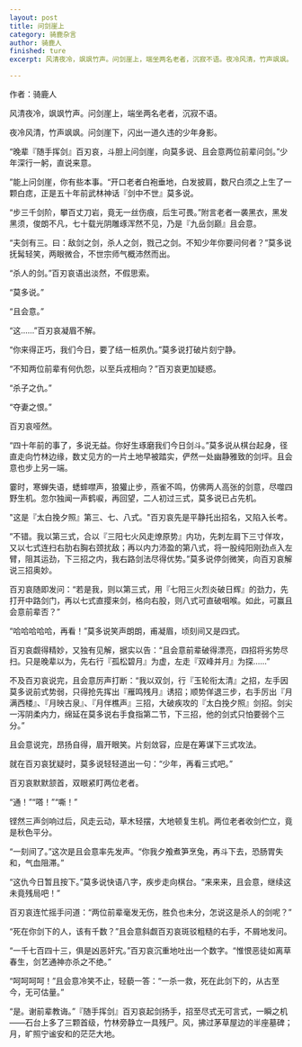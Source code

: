 ```yaml
---
layout: post
title: 问剑崖上
category: 骑鹿杂言
author: 骑鹿人
finished: ture
excerpt: 风清夜冷，飒飒竹声。问剑崖上，端坐两名老者，沉寂不语。夜冷风清，竹声飒飒。问剑崖下，闪出一道久违的少年身影。

---
```


作者：骑鹿人

风清夜冷，飒飒竹声。问剑崖上，端坐两名老者，沉寂不语。

夜冷风清，竹声飒飒。问剑崖下，闪出一道久违的少年身影。

“晚辈『随手挥剑』百刃哀，斗胆上问剑崖，向莫多说、且会意两位前辈问剑。”少年深行一躬，直说来意。

”能上问剑崖，你有些本事。“开口老者白袍垂地，白发披肩，数尺白须之上生了一颗白痣，正是五十年前武林神话『剑中不世』莫多说。

“步三千剑阶，攀百丈刀岩，竟无一丝伤痕，后生可畏。”附言老者一袭黑衣，黑发黑须，俊朗不凡，七十载光阴雕琢浑然不见，乃是『九岳剑巅』且会意。

“夫剑有三。曰：敌剑之剑，杀人之剑，戮己之剑。不知少年你要问何者？”莫多说抚髯轻笑，两眼微合，不世宗师气概沛然而出。

“杀人的剑。”百刃哀语出淡然，不假思索。

“莫多说。”

“且会意。”

“这……”百刃哀凝眉不解。

“你来得正巧，我们今日，要了结一桩夙仇。”莫多说打破片刻宁静。

“不知两位前辈有何仇怨，以至兵戎相向？”百刃哀更加疑惑。

“杀子之仇。”

“夺妻之恨。”

百刃哀哑然。

“四十年前的事了，多说无益。你好生琢磨我们今日剑斗。”莫多说从棋台起身，径直走向竹林边缘，数丈见方的一片土地早被踏实，俨然一处幽静雅致的剑坪。且会意也步上另一端。

霎时，寒蝉失语，蟋蟀噤声，狼獾止步，燕雀不鸣，仿佛两人高张的剑意，尽噬四野生机。忽尔独闻一声鹤唳，再回望，二人初过三式，莫多说已占先机。

"这是『太白挽夕照』第三、七、八式。"百刃哀先是平静托出招名，又陷入长考。

”不错。我以第三式，合以『三阳七火风走燎原势』内功，先刺左肩下三寸佯攻，又以七式连扫右肋右胸右颈扰敌；再以内力沛盈的第八式，将一股纯阳刚劲点入左臂，阻其运劲，下三招之内，我右路剑法尽得优势。”莫多说停剑微笑，向百刃哀解说三招奥妙。

百刃哀随即发问：“若是我，则以第三式，用『七阳三火烈炎破日辉』的劲力，先打开中路剑门，再以七式直撄来剑，格向右股，则八式可直破咽喉。如此，可赢且会意前辈否？”

“哈哈哈哈哈，再看！”莫多说笑声朗朗，甫凝眉，顷刻间又是四式。

百刃哀觑得精妙，又独有见解，据实以告：“且会意前辈破得漂亮，四招将劣势尽扫。只是晚辈以为，先右行『孤松碧月』为虚，左走『双峰并月』为探……”

不及百刃哀说完，且会意厉声打断：“我以双剑，行『玉轮衔太清』之招，左手因莫多说前式势弱，只得抢先挥出『雁鸣残月』诱招；顺势佯退三步，右手厉出『月满西楼』、『月映古泉』、『月伴樵声』三招，大破疾攻的『太白挽夕照』剑招。剑尖一泻阴柔内力，绵延在莫多说右手食指第二节，下三招，他的剑式只怕要弱个三分。”

且会意说完，昂扬自得，眉开眼笑。片刻敛容，应是在筹谋下三式攻法。

就在百刃哀犹疑时，莫多说轻轻道出一句：“少年，再看三式吧。”

百刃哀默默颔首，双眼紧盯两位老者。

“通！”“嗒！”“嘶！”

铿然三声剑响过后，风走云动，草木轻摆，大地顿复生机。两位老者收剑伫立，竟是秋色平分。

“一刻间了。”这次是且会意率先发声。“你我夕飧煮笋烹兔，再斗下去，恐肠胃失和，气血阻滞。”

“这仇今日暂且按下。”莫多说快语八字，疾步走向棋台。“来来来，且会意，继续这未竟残局吧！”

百刃哀连忙摇手问道：“两位前辈毫发无伤，胜负也未分，怎说这是杀人的剑呢？”

“死在你剑下的人，该有千数？”且会意斜觑百刃哀斑驳粗糙的右手，不屑地发问。

“一千七百四十三，俱是凶恶奸宄。”百刃哀沉重地吐出一个数字。“惟恨恶徒如离草春生，剑艺通神亦杀之不绝。”

“呵呵呵呵！”且会意冷笑不止，轻藐一答：“一杀一救，死在此剑下的，从古至今，无可估量。”

“是。谢前辈教诲。”『随手挥剑』百刃哀起剑扬手，招至尽式无可言式，一瞬之机——石台上多了三颗首级，竹林旁静立一具残尸。风，拂过茅草屋边的半座墓碑；月，旷照宁谧安和的茫茫大地。











